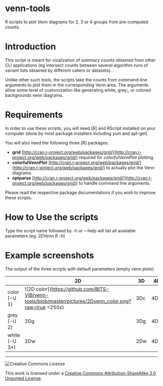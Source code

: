venn-tools
==========

R scripts to plot Venn diagrams for 2, 3 or 4 groups from pre-computed counts.

# Introduction


This script is meant for vizalization of summary counts obtained from other CLI applications (eg intersect counts between several algorithm runs of variant lists obtained by different callers or datasets). 

Unlike other such tools, the scripts take the counts from command-line arguments to plot them in the corresponding Venn area. The arguments allow some level of customization like generating white, grey;, or colored backgrounds venn diagrams.

# Requirements

In order to use these scripts, you will need [R] and RScript installed on your computer (done by most package installers including yum and apt-get).

You will also need the following three [R] packages:

* **grid** [http://cran.r-project.org/web/packages/grid/](http://cran.r-project.org/web/packages/grid/) required for *colorfulVennPlot* plotting.
* **colorfulVennPlot** [http://cran.r-project.org/web/packages/grid/](http://cran.r-project.org/web/packages/grid/) to actually plot the Venn diagrams.
* **optparse** [http://cran.r-project.org/web/packages/grid/](http://cran.r-project.org/web/packages/grid/) to handle command line arguments.

Please read the respective package documentations if you wish to improve these scripts.

# How to Use the scripts

Type the script name followed by -h or --help will list all available parameters (eg. *2DVenn.R -h*)

# Example screenshots

The output of the three scripts with default parameters (empty venn plots)

|               | 2D  | 3D  | 4D  |
|---------------|-----|-----|-----|
| color (-U 1)  | ![2D color](https://github.com/BITS-VIB/venn-tools/blob/master/pictures/2Dvenn_color.png?raw=true =250x) | 3Dc | 4Dc |
| grey (-U 2)   | 2Dg | 3Dg | 4Dg |
| white (-U 3*) | 2Dw | 2Dw | 4Dw |

------------

![Creative Commons License](http://i.creativecommons.org/l/by-sa/3.0/88x31.png?raw=true)

This work is licensed under a [Creative Commons Attribution-ShareAlike 3.0 Unported License](http://creativecommons.org/licenses/by-sa/3.0/).
